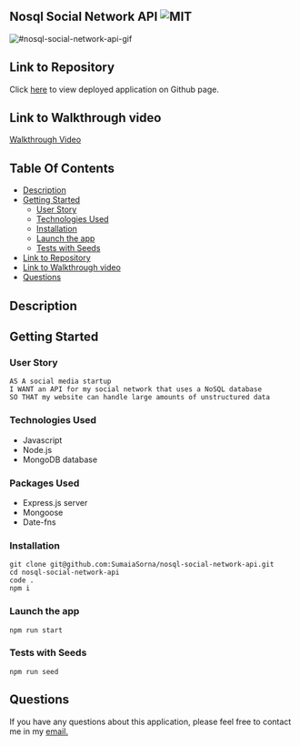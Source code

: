 ## Nosql Social Network API ![MIT](https://img.shields.io/static/v1?label=MIT&message=License&color=maroon)

![#nosql-social-network-api-gif](./assets/gif/nosql-social-network-api.gif)

## Link to Repository

Click [here](https://github.com/SumaiaSorna/nosql-social-network-api/tree/dev) to view deployed application on Github page.

## Link to Walkthrough video

<a href="https://drive.google.com/drive/u/0/folders/1MuVsaIyolp2oHMcO8-5BlL6B2dTcT4o5">Walkthrough Video</a>

## Table Of Contents

- [Description](#description)
- [Getting Started](#getting-started)
  - [User Story](#user-story)
  - [Technologies Used](#technologies-used)
  - [Installation](#installation)
  - [Launch the app](#launch-the-app)
  - [Tests with Seeds](#tests-with-seeds)
- [Link to Repository](#link-to-repository)
- [Link to Walkthrough video](#link-to-walkthrough-video)
- [Questions](#questions)

## Description

## Getting Started

### User Story

```
AS A social media startup
I WANT an API for my social network that uses a NoSQL database
SO THAT my website can handle large amounts of unstructured data

```

### Technologies Used

- Javascript
- Node.js
- MongoDB database

### Packages Used

- Express.js server
- Mongoose
- Date-fns

### Installation

```
git clone git@github.com:SumaiaSorna/nosql-social-network-api.git
cd nosql-social-network-api
code .
npm i
```

### Launch the app

```
npm run start
```

### Tests with Seeds

```
npm run seed
```

## Questions

If you have any questions about this application, please feel free to contact me in my <a href="mailto:sorna.sumaia@gmail.com">email.</a>

